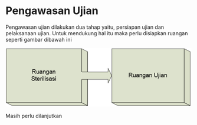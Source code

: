 # Pengawasan Ujian

Pengawasan ujian dilakukan dua tahap yaitu, persiapan ujian dan pelaksanaan ujian. Untuk mendukung hal itu maka perlu disiapkan ruangan seperti gambar dibawah ini

![](.gitbook/assets/untitled2.png)

Masih perlu dilanjutkan

